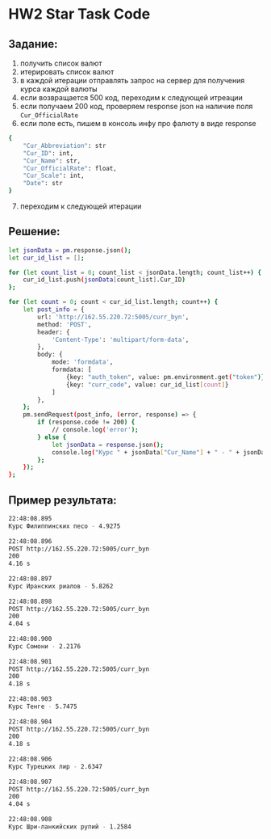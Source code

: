 # HW2 Star Task Code
## Задание:
1. получить список валют
2. итерировать список валют
3. в каждой итерации отправлять запрос на сервер для получения курса каждой валюты
4. если возвращается 500 код, переходим к следующей итреации
5. если получаем 200 код, проверяем response json на наличие поля `Cur_OfficialRate`
6. если поле есть, пишем в консоль инфу про фалюту в виде response
```sh
{
    "Cur_Abbreviation": str
    "Cur_ID": int,
    "Cur_Name": str,
    "Cur_OfficialRate": float,
    "Cur_Scale": int,
    "Date": str
}
```
7. переходим к следующей итерации

## Решение:
```sh
let jsonData = pm.response.json();
let cur_id_list = [];

for (let count_list = 0; count_list < jsonData.length; count_list++) {
    cur_id_list.push(jsonData[count_list].Cur_ID)
};

for (let count = 0; count < cur_id_list.length; count++) {
    let post_info = {
        url: 'http://162.55.220.72:5005/curr_byn',
        method: 'POST',
        header: {
            'Content-Type': 'multipart/form-data',
        },
        body: {
            mode: 'formdata',
            formdata: [
                {key: "auth_token", value: pm.environment.get("token")},
                {key: "curr_code", value: cur_id_list[count]}
            ]
        },
    };
    pm.sendRequest(post_info, (error, response) => {
        if (response.code != 200) {
            // console.log('error');
        } else {
            let jsonData = response.json();
            console.log("Курс " + jsonData["Cur_Name"] + " - " + jsonData["Cur_OfficialRate"]);
        };
    });
};

```
## Пример результата:
```sh
22:48:08.895
Курс Филиппинских песо - 4.9275
 
22:48:08.896
POST http://162.55.220.72:5005/curr_byn
200
4.16 s
 
22:48:08.897
Курс Иранских риалов - 5.8262
 
22:48:08.898
POST http://162.55.220.72:5005/curr_byn
200
4.04 s
 
22:48:08.900
Курс Сомони - 2.2176
 
22:48:08.901
POST http://162.55.220.72:5005/curr_byn
200
4.18 s
 
22:48:08.903
Курс Тенге - 5.7475
 
22:48:08.904
POST http://162.55.220.72:5005/curr_byn
200
4.18 s
 
22:48:08.906
Курс Турецких лир - 2.6347
 
22:48:08.907
POST http://162.55.220.72:5005/curr_byn
200
4.04 s
 
22:48:08.908
Курс Шри-ланкийских рупий - 1.2584
```
